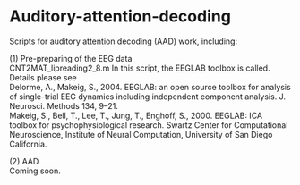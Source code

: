 # Auditory-attention-decoding
Scripts for auditory attention decoding (AAD) work, including:

(1) Pre-preparing of the EEG data  
CNT2MAT_lipreading2_8.m
In this script, the EEGLAB toolbox is called. Details please see  
Delorme, A., Makeig, S., 2004. EEGLAB: an open source toolbox for analysis of single-trial EEG dynamics including independent component analysis. J. Neurosci. Methods 134, 9–21.  
Makeig, S., Bell, T., Lee, T., Jung, T., Enghoff, S., 2000. EEGLAB: ICA toolbox for psychophysiological research. Swartz Center for Computational Neuroscience, Institute of Neural Computation, University of San Diego California.

(2) AAD  
Coming soon.
